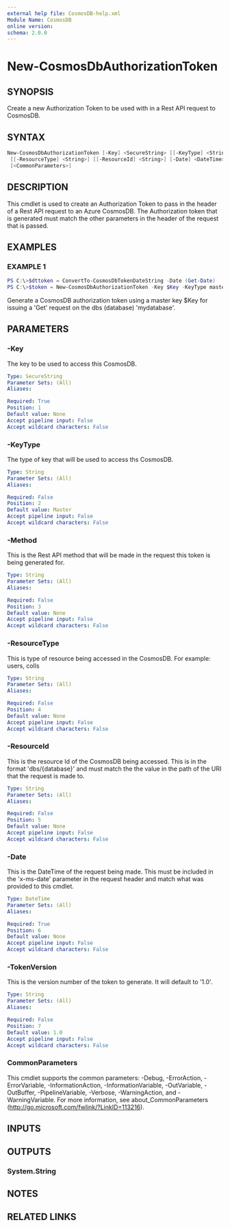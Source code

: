 ```yaml
---
external help file: CosmosDB-help.xml
Module Name: CosmosDB
online version:
schema: 2.0.0
---
```


# New-CosmosDbAuthorizationToken

## SYNOPSIS

Create a new Authorization Token to be used with in a
Rest API request to CosmosDB.

## SYNTAX

```powershell
New-CosmosDbAuthorizationToken [-Key] <SecureString> [[-KeyType] <String>] [[-Method] <String>]
 [[-ResourceType] <String>] [[-ResourceId] <String>] [-Date] <DateTime> [[-TokenVersion] <String>]
 [<CommonParameters>]
```

## DESCRIPTION

This cmdlet is used to create an Authorization Token to
pass in the header of a Rest API request to an Azure CosmosDB.
The Authorization token that is generated must match the
other parameters in the header of the request that is passed.

## EXAMPLES

### EXAMPLE 1

```powershell
PS C:\>$dttoken = ConvertTo-CosmosDbTokenDateString -Date (Get-Date)
PS C:\>$token = New-CosmosDbAuthorizationToken -Key $Key -KeyType master -Method Get -ResourceType 'dbs' -ResourceId 'dbs/mydatabase' -Date ($dttoken)
```

Generate a CosmosDB authorization token using a master key $Key
for issuing a 'Get' request on the dbs (database) 'mydatabase'.

## PARAMETERS

### -Key

The key to be used to access this CosmosDB.

```yaml
Type: SecureString
Parameter Sets: (All)
Aliases:

Required: True
Position: 1
Default value: None
Accept pipeline input: False
Accept wildcard characters: False
```

### -KeyType

The type of key that will be used to access ths CosmosDB.

```yaml
Type: String
Parameter Sets: (All)
Aliases:

Required: False
Position: 2
Default value: Master
Accept pipeline input: False
Accept wildcard characters: False
```

### -Method

This is the Rest API method that will be made in the request
this token is being generated for.

```yaml
Type: String
Parameter Sets: (All)
Aliases:

Required: False
Position: 3
Default value: None
Accept pipeline input: False
Accept wildcard characters: False
```

### -ResourceType

This is type of resource being accessed in the CosmosDB.
For example: users, colls

```yaml
Type: String
Parameter Sets: (All)
Aliases:

Required: False
Position: 4
Default value: None
Accept pipeline input: False
Accept wildcard characters: False
```

### -ResourceId

This is the resource Id of the CosmosDB being accessed.
This is in the format 'dbs/{database}' and must match the
the value in the path of the URI that the request is made
to.

```yaml
Type: String
Parameter Sets: (All)
Aliases:

Required: False
Position: 5
Default value: None
Accept pipeline input: False
Accept wildcard characters: False
```

### -Date

This is the DateTime of the request being made.
This must be included in the 'x-ms-date' parameter in
the request header and match what was provided to this
cmdlet.

```yaml
Type: DateTime
Parameter Sets: (All)
Aliases:

Required: True
Position: 6
Default value: None
Accept pipeline input: False
Accept wildcard characters: False
```

### -TokenVersion

This is the version number of the token to generate.
It will default to '1.0'.

```yaml
Type: String
Parameter Sets: (All)
Aliases:

Required: False
Position: 7
Default value: 1.0
Accept pipeline input: False
Accept wildcard characters: False
```

### CommonParameters

This cmdlet supports the common parameters: -Debug, -ErrorAction, -ErrorVariable, -InformationAction, -InformationVariable, -OutVariable, -OutBuffer, -PipelineVariable, -Verbose, -WarningAction, and -WarningVariable.
For more information, see about_CommonParameters (http://go.microsoft.com/fwlink/?LinkID=113216).

## INPUTS

## OUTPUTS

### System.String

## NOTES

## RELATED LINKS
